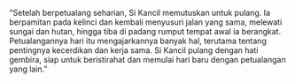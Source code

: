"Setelah berpetualang seharian, Si Kancil memutuskan untuk pulang. Ia berpamitan pada kelinci dan kembali menyusuri jalan yang sama, melewati sungai dan hutan, hingga tiba di padang rumput tempat awal ia berangkat. Petualangannya hari itu mengajarkannya banyak hal, terutama tentang pentingnya kecerdikan dan kerja sama. Si Kancil pulang dengan hati gembira, siap untuk beristirahat dan memulai hari baru dengan petualangan yang lain." 
